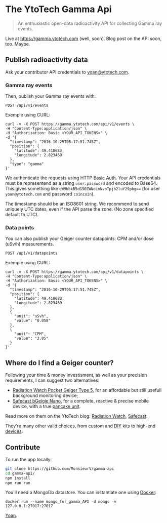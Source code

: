 # The YtoTech Gamma Api

> An enthusiastic open-data radioactivity API for collecting Gamma ray events.

Live at https://gamma.ytotech.com (well, soon). Blog post on the API soon, too. Maybe.

## Publish radioactivity data

Ask your contributor API credentials to [yoan@ytotech.com](mailto:yoan@ytotech.com).

### Gamma ray events

Then, publish your Gamma ray events with:

```
POST /api/v1/events
```

Exemple using CURL:
```
curl -v -X POST https://gamma.ytotech.com/api/v1/events \
-H "Content-Type:application/json" \
-H "Authorization: Basic <YOUR_API_TOKENS>" \
-d '{
  "timestamp": "2016-10-29T05:17:51.745Z",
  "position": {
    "latitude": 49.418683,
    "longitude": 2.823469
  },
  "type": "gamma"
}'
```

We authenticate the requests using HTTP [Basic Auth](https://en.wikipedia.org/wiki/Basic_access_authentication). Your API credentials must be representend as a string `user:password` and encoded to Base64. This gives something like `eW9hbkB5dG90ZWNoLmNvbTpjb2luY29pbg==` (for user `yoan@ytotech.com` and password `coincoin`).

The timestamp should be an ISO8601 string. We recommend to send uniquely UTC dates, even if the API parse the zone. (No zone specified default to UTC).

### Data points

You can also publish your Geiger counter datapoints: CPM and/or dose (uSv/h) measurements.

```
POST /api/v1/datapoints
```

Exemple using CURL:
```
curl -v -X POST https://gamma.ytotech.com/api/v1/datapoints \
-H "Content-Type:application/json" \
-H "Authorization: Basic <YOUR_API_TOKENS>" \
-d '{
  "timestamp": "2016-10-29T05:17:51.745Z",
  "position": {
    "latitude": 49.418683,
    "longitude": 2.823469
  },
  {
    "unit": "uSvh",
    "value": "0.058"
  },
  {
    "unit": "CPM",
    "value": "3.05"
  }
}'
```

## Where do I find a Geiger counter?

Following your time & money investisment, as well as your precision requirements, I can suggest two alternatives:
* [Radiation Watch Pocket Geiger Type 5](http://www.radiation-watch.org/p/pocketgeiger.html), for an affordable but still usefull background monitoring device;
* [Safecast bGeigie Nano](https://shop.kithub.cc/products/safecast-bgeigie-nano), for a complete, reactive & precise mobile device, with a true [pancake unit](http://www.lndinc.com/products/16/).

Read more on them on the YtoTech blog: [Radiation Watch](https://blog.ytotech.com/2015/12/06/radiation-watch-arduino/), [Safecast](https://blog.ytotech.com/2016/03/30/radiation-watch-safecast/).

They're many other valid choices, from custom and [DIY](http://www.instructables.com/id/Arduino-Geiger-Counter/) kits to high-end [devices](https://medcom.com/product/hawk-radius/).

## Contribute

To run the app locally:
```sh
git clone https://github.com/MonsieurV/gamma-api
cd gamma-api/
npm install
npm run run
```

You'll need a MongoDb datastore. You can instantiate one using [Docker](https://www.docker.com/):

```
docker run --name mongo_for_gamma_API -d mongo -v 127.0.0.1:27017:27017
```

[Yoan](mailto:yoan@ytotech.com).
